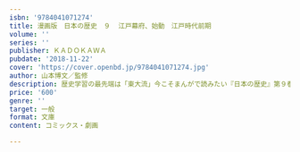 ```yaml
---
isbn: '9784041071274'
title: 漫画版　日本の歴史　９  江戸幕府、始動　江戸時代前期
volume: ''
series: ''
publisher: ＫＡＤＯＫＡＷＡ
pubdate: '2018-11-22'
cover: 'https://cover.openbd.jp/9784041071274.jpg'
author: 山本博文／監修
description: 歴史学習の最先端は「東大流」今こそまんがで読みたい『日本の歴史』第９巻
price: '600'
genre: ''
target: 一般
format: 文庫
content: コミックス・劇画

---
```

